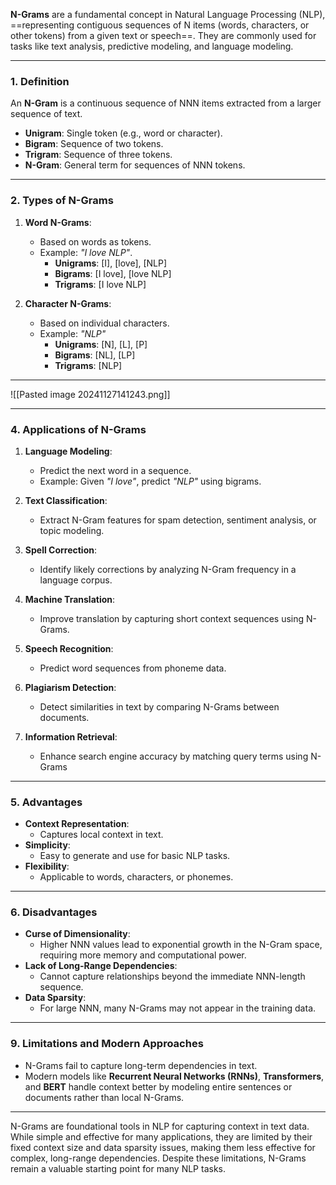
**N-Grams** are a fundamental concept in Natural Language Processing (NLP), ==representing contiguous sequences of N items (words, characters, or other tokens) from a given text or speech==. They are commonly used for tasks like text analysis, predictive modeling, and language modeling.

---

### **1. Definition**

An **N-Gram** is a continuous sequence of NNN items extracted from a larger sequence of text.

- **Unigram**: Single token (e.g., word or character).
- **Bigram**: Sequence of two tokens.
- **Trigram**: Sequence of three tokens.
- **N-Gram**: General term for sequences of NNN tokens.

---

### **2. Types of N-Grams**

1. **Word N-Grams**:
    
    - Based on words as tokens.
    - Example: _"I love NLP"_.
        - **Unigrams**: [I], [love], [NLP]
        - **Bigrams**: [I love], [love NLP]
        - **Trigrams**: [I love NLP]
2. **Character N-Grams**:
    
    - Based on individual characters.
    - Example: _"NLP"_
        - **Unigrams**: [N], [L], [P]
        - **Bigrams**: [NL], [LP]
        - **Trigrams**: [NLP]

---
![[Pasted image 20241127141243.png]]

---

### **4. Applications of N-Grams**

1. **Language Modeling**:
    - Predict the next word in a sequence.
    - Example: Given _"I love"_, predict _"NLP"_ using bigrams.

2. **Text Classification**:   
    - Extract N-Gram features for spam detection, sentiment analysis, or topic modeling.

3. **Spell Correction**:
    - Identify likely corrections by analyzing N-Gram frequency in a language corpus.

4. **Machine Translation**:
    - Improve translation by capturing short context sequences using N-Grams.

5. **Speech Recognition**:
    - Predict word sequences from phoneme data.

6. **Plagiarism Detection**:
    - Detect similarities in text by comparing N-Grams between documents.

7. **Information Retrieval**:    
    - Enhance search engine accuracy by matching query terms using N-Grams

---

### **5. Advantages**

- **Context Representation**:
    - Captures local context in text.
- **Simplicity**:
    - Easy to generate and use for basic NLP tasks.
- **Flexibility**:
    - Applicable to words, characters, or phonemes.

---


### **6. Disadvantages**

- **Curse of Dimensionality**:
    - Higher NNN values lead to exponential growth in the N-Gram space, requiring more memory and computational power.
- **Lack of Long-Range Dependencies**:
    - Cannot capture relationships beyond the immediate NNN-length sequence.
- **Data Sparsity**:
    - For large NNN, many N-Grams may not appear in the training data.

---

### **9. Limitations and Modern Approaches**

- N-Grams fail to capture long-term dependencies in text.
- Modern models like **Recurrent Neural Networks (RNNs)**, **Transformers**, and **BERT** handle context better by modeling entire sentences or documents rather than local N-Grams.



---

N-Grams are foundational tools in NLP for capturing context in text data. While simple and effective for many applications, they are limited by their fixed context size and data sparsity issues, making them less effective for complex, long-range dependencies. Despite these limitations, N-Grams remain a valuable starting point for many NLP tasks.